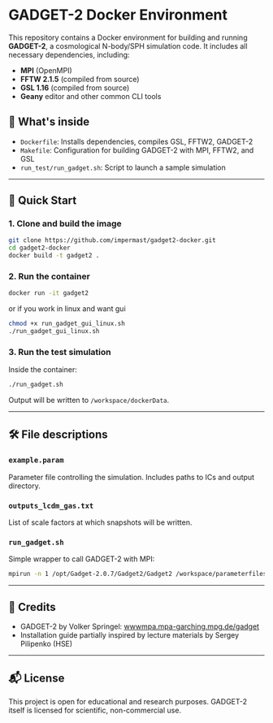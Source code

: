 # GADGET-2 Docker Environment

This repository contains a Docker environment for building and running **GADGET-2**, a cosmological N-body/SPH simulation code. It includes all necessary dependencies, including:

- **MPI** (OpenMPI)
- **FFTW 2.1.5** (compiled from source)
- **GSL 1.16** (compiled from source)
- **Geany** editor and other common CLI tools

## 🧱 What's inside

- `Dockerfile`: Installs dependencies, compiles GSL, FFTW2, GADGET-2
- `Makefile`: Configuration for building GADGET-2 with MPI, FFTW2, and GSL
- `run_test/run_gadget.sh`: Script to launch a sample simulation

---

## 🚀 Quick Start

### 1. Clone and build the image

```bash
git clone https://github.com/impermast/gadget2-docker.git
cd gadget2-docker
docker build -t gadget2 .
```

### 2. Run the container

```bash
docker run -it gadget2
```
or if you work in linux and want gui
```bash
chmod +x run_gadget_gui_linux.sh 
./run_gadget_gui_linux.sh
```
### 3. Run the test simulation

Inside the container:

```bash
./run_gadget.sh
```

Output will be written to `/workspace/dockerData`.

---

## 🛠 File descriptions

### `example.param`

Parameter file controlling the simulation. Includes paths to ICs and output directory.

### `outputs_lcdm_gas.txt`

List of scale factors at which snapshots will be written.

### `run_gadget.sh`

Simple wrapper to call GADGET-2 with MPI:

```bash
mpirun -n 1 /opt/Gadget-2.0.7/Gadget2/Gadget2 /workspace/parameterfiles/example.param
```

---

## 📎 Credits

- GADGET-2 by Volker Springel: [wwwmpa.mpa-garching.mpg.de/gadget](https://wwwmpa.mpa-garching.mpg.de/gadget/)
- Installation guide partially inspired by lecture materials by Sergey Pilipenko (HSE)

---

## 📬 License

This project is open for educational and research purposes. GADGET-2 itself is licensed for scientific, non-commercial use.


